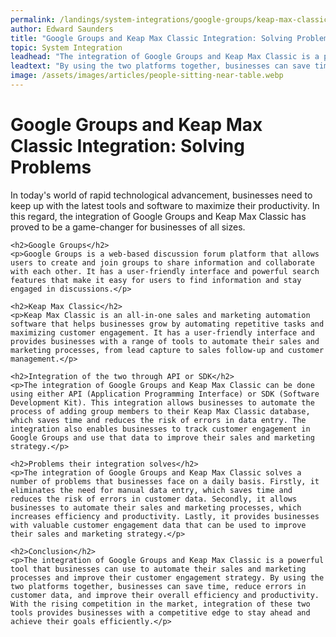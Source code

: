 ```yaml
---
permalink: /landings/system-integrations/google-groups/keap-max-classic
author: Edward Saunders
title: "Google Groups and Keap Max Classic Integration: Solving Problems"
topic: System Integration
leadhead: "The integration of Google Groups and Keap Max Classic is a powerful tool that businesses can use to automate their sales and marketing processes and improve their customer engagement strategy"
leadtext: "By using the two platforms together, businesses can save time, reduce errors in customer data, and improve their overall efficiency and productivity. With the rising competition in the market, integration of these two tools provides businesses with a competitive edge to stay ahead and achieve their goals efficiently."
image: /assets/images/articles/people-sitting-near-table.webp
---
```

<div class="arttext">    <h1>Google Groups and Keap Max Classic Integration: Solving Problems</h1>
    <p>In today's world of rapid technological advancement, businesses need to keep up with the latest tools and software to maximize their productivity. In this regard, the integration of Google Groups and Keap Max Classic has proved to be a game-changer for businesses of all sizes.</p>
    
    <h2>Google Groups</h2>
    <p>Google Groups is a web-based discussion forum platform that allows users to create and join groups to share information and collaborate with each other. It has a user-friendly interface and powerful search features that make it easy for users to find information and stay engaged in discussions.</p>
    
    <h2>Keap Max Classic</h2>
    <p>Keap Max Classic is an all-in-one sales and marketing automation software that helps businesses grow by automating repetitive tasks and maximizing customer engagement. It has a user-friendly interface and provides businesses with a range of tools to automate their sales and marketing processes, from lead capture to sales follow-up and customer management.</p>
    
    <h2>Integration of the two through API or SDK</h2>
    <p>The integration of Google Groups and Keap Max Classic can be done using either API (Application Programming Interface) or SDK (Software Development Kit). This integration allows businesses to automate the process of adding group members to their Keap Max Classic database, which saves time and reduces the risk of errors in data entry. The integration also enables businesses to track customer engagement in Google Groups and use that data to improve their sales and marketing strategy.</p>
    
    <h2>Problems their integration solves</h2>
    <p>The integration of Google Groups and Keap Max Classic solves a number of problems that businesses face on a daily basis. Firstly, it eliminates the need for manual data entry, which saves time and reduces the risk of errors in customer data. Secondly, it allows businesses to automate their sales and marketing processes, which increases efficiency and productivity. Lastly, it provides businesses with valuable customer engagement data that can be used to improve their sales and marketing strategy.</p>
    
    <h2>Conclusion</h2>
    <p>The integration of Google Groups and Keap Max Classic is a powerful tool that businesses can use to automate their sales and marketing processes and improve their customer engagement strategy. By using the two platforms together, businesses can save time, reduce errors in customer data, and improve their overall efficiency and productivity. With the rising competition in the market, integration of these two tools provides businesses with a competitive edge to stay ahead and achieve their goals efficiently.</p>
</div>